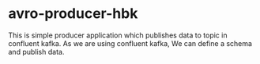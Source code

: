# avro-producer-hbk

This is simple producer application which publishes data to topic in confluent kafka.
As we are using confluent kafka, We can define a schema and publish data.

